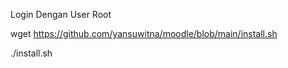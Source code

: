 Login Dengan User Root


wget https://github.com/yansuwitna/moodle/blob/main/install.sh

./install.sh
